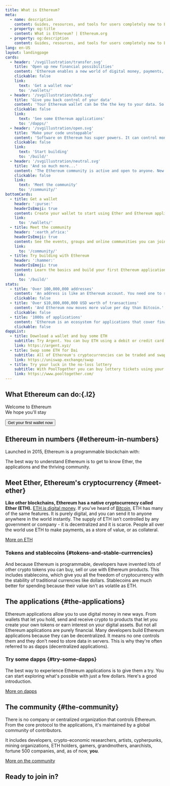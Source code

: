 ```yaml
---
title: What is Ethereum?
meta:
  - name: description
    content: Guides, resources, and tools for users completely new to Ethereum.
  - property: og:title
    content: What is Ethereum? | Ethereum.org
  - property: og:description
    content: Guides, resources, and tools for users completely new to Ethereum.
lang: en-US
layout: landingpage
cards:
  - header: '/svgillustration/transfer.svg'
    title: 'Open up new financial possibilities'
    content: 'Ethereum enables a new world of digital money, payments, and financial services – all you need is a wallet to get started.'
    clickable: false
    link:
      text: 'Get a wallet now'
      to: '/wallets/'
  - header: '/svgillustration/data.svg'
    title: 'Give you back control of your data'
    content: 'Your Ethereum wallet can be the the key to your data. So you can use apps and control the data you share.'
    clickable: false
    link:
      text: 'See some Ethereum applications'
      to: '/dapps/'
  - header: '/svgillustration/open.svg'
    title: 'Make your code unstoppable'
    content: 'Software on Ethereum has super powers. It can control money, execute commercial relationships, form organizations and, once live, no one can take it down.'
    clickable: false
    link:
      text: 'Start building'
      to: '/build/'
  - header: '/svgillustration/neutral.svg'
    title: 'And so much more...'
    content: 'The Ethereum community is active and open to anyone. New products and experiments are emerging all the time. What you can do with Ethereum changes every day, so stay tuned.'
    clickable: false
    link:
      text: 'Meet the community'
      to: '/community/'
bottomCards:
  - title: Get a wallet
    header: ':purse:'
    headerIsEmoji: true
    content: Create your wallet to start using Ether and Ethereum applications.
    link:
      to: '/wallets/'
  - title: Meet the community
    header: ':earth_africa:'
    headerIsEmoji: true
    content: See the events, groups and online communities you can join.
    link:
      to: '/community/'
  - title: Try building with Ethereum
    header: ':hammer:'
    headerIsEmoji: true
    content: Learn the basics and build your first Ethereum application with Ethereum studio.
    link:
      to: '/build/'
stats:
  - title: 'Over 100,000,000 addresses'
    content: 'An address is like an Ethereum account. You need one to send and receive cryptocurrency and connect to Ethereum applications.'
    clickable: false
  - title: 'Over $10,000,000,000 USD worth of transactions'
    content: 'And Ethereum now moves more value per day than Bitcoin.'
    clickable: false
  - title: '1000s of applications'
    content: 'Ethereum is an ecosystem for applications that cover finance, gaming, social and more. And more apps are launching every day.'
    clickable: false
dappList:
  - title: Download a wallet and buy some ETH
    subtitle: Try Argent. You can buy ETH using a debit or credit card in your wallet.
    link: https://argent.xyz/
  - title: Swap some ETH for Dai
    subtitle: All of Ethereum's cryptocurrencies can be traded and swapped and Dai is one of the most popular currencies. Dai is one of the stablecoins so its value stays within a few cents of 1 dollar at all times. You can do the swap directly in Argent or check out Uniswap.
    link: https://uniswap.exchange/swap
  - title: Try your luck in the no-loss lottery
    subtitle: With PoolTogether you can buy lottery tickets using your Dai and a winner is selected every week. If you don't win, your tickets are still valid for next week's draw. And you can withdraw your Dai at any time. The prize pot comes from the interest generated by all the Dai in the draw. That's right, Ethereum's cryptocurrencies can earn interest! Again, this can all be done from inside your Argent wallet.
    link: https://www.pooltogether.com/
---
```


<TextHero title="The foundation for our digital future" intro="What is Ethereum?" image="/magicians.png" />

## What Ethereum can do:{.l2}

<CardList smallTabletColumns="1" tabletColumns="2" desktopColumns="2" flat large clickable="false" :items="$page.frontmatter.cards" />

<div class="mb-8">
<p class="l2">
Welcome to Ethereum <br>
We hope you'll stay
</p>

<Button to="/wallets" class="mb-8">Get your first wallet now</Button>

</div>

## Ethereum in numbers {#ethereum-in-numbers}

Launched in 2015, Ethereum is a programmable blockchain with:

<CardList smallTabletColumns="1" tabletColumns="2" desktopColumns="3" flat small clickable="false" :items="$page.frontmatter.stats" />

The best way to understand Ethereum is to get to know Ether, the applications and the thriving community.

## Meet Ether, Ethereum's cryptocurrency {#meet-ether}

**Like other blockchains, Ethereum has a native cryptocurrency called Ether (ETH).** [ETH is digital money](https://ethereum.org/eth/). If you’ve heard of [Bitcoin](http://bitcoin.org/), ETH has many of the same features. It is purely digital, and you can send it to anyone anywhere in the world instantly. The supply of ETH isn’t controlled by any government or company - it is decentralized and it is scarce. People all over the world use ETH to make payments, as a store of value, or as collateral.

[More on ETH](/eth/)

<!-- Note for future: add  a link to mining page here once ready: How is ETH made? -->

### Tokens and stablecoins {#tokens-and-stable-currrencies}

And because Ethereum is programmable, developers have invented lots of other crypto tokens you can buy, sell or use with Ethereum products. This includes stablecoins, which give you all the freedom of cryptocurrency with the stability of traditional currencies like dollars. Stablecoins are much better for spending because their value isn't as volatile as ETH.

<!-- Note for future: add  a link to erc-20 page or stablecoins page once ready -->

## The applications {#the-applications}

Ethereum applications allow you to use digital money in new ways. From wallets that let you hold, send and receive crypto to products that let you create your own tokens or earn interest on your digital assets. But not all Ethereum applications are purely financial. Many developers build Ethereum applications because they can be decentralized. It means no one controls them and they don't need to store data in servers. This is why they're often referred to as dapps (decentralized applications).

### Try some dapps {#try-some-dapps}

The best way to experience Ethereum applications is to give them a try. You can start exploring what's possible with just a few dollars. Here's a good introduction.

<list-card :items="$page.frontmatter.dappList" level="5" />

[More on dapps](/dapps/)

## The community {#the-community}

There is no company or centralized organization that controls Ethereum. From the core protocol to the applications, it's maintained by a global community of contributors.

It includes developers, crypto-economic researchers, artists, cypherpunks, mining organizations, ETH holders, gamers, grandmothers, anarchists, fortune 500 companies, and, as of now, **you**.

[More on the community](/community/)

## Ready to join in?

<CardList smallTabletColumns="1" tabletColumns="3" desktopColumns="3" :items="$page.frontmatter.bottomCards" />
